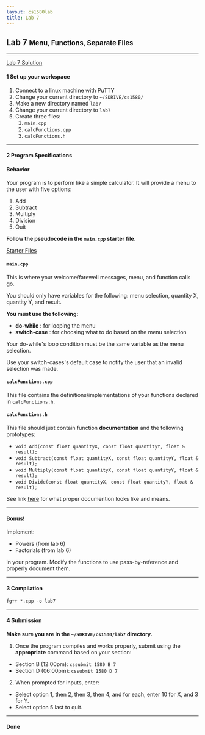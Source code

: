 ```yaml
---
layout: cs1580lab
title: Lab 7
---
```


## Lab 7 <small>Menu, Functions, Separate Files</small>

---

<a href="{{site.baseurl}}/cs1580/solutions/lab7solution.zip"
class="btn btn-info pull-right">
  <i class="fa fa-exclamation-circle"></i>
  Lab 7 Solution
</a>

#### <span class="badge">1</span> Set up your workspace

1. Connect to a linux machine with PuTTY
2. Change your current directory to `~/SDRIVE/cs1580/`
3. Make a new directory named `lab7`
4. Change your current directory to `lab7`
5. Create three files:
   1. `main.cpp`
   2. `calcFunctions.cpp`
   3. `calcFunctions.h`

---

#### <span class="badge">2</span> Program Specifications

#### Behavior
Your program is to perform like a simple calculator.
It will provide a menu to the user with five options:

1. Add
2. Subtract
3. Multiply
4. Division
5. Quit

**Follow the pseudocode in the `main.cpp` starter file.**

<a href="https://gist.github.com/tymorrow/8ed787d2862b2f873cdf" target="_blank"
   class="btn btn-warning">
  Starter Files <i class="fa fa-download"></i>
</a>

#### `main.cpp`

This is where your welcome/farewell messages, menu, and function calls go.

You should only have variables for the following: menu selection, quantity X, quantity Y, and result.

**You must use the following:**

- **do-while** : for looping the menu
- **switch-case** : for choosing what to do based on the menu selection

Your do-while's loop condition must be the same variable as the menu selection.

Use your switch-cases's default case to notify the user that an invalid selection was made.

#### `calcFunctions.cpp`

This file contains the definitions/implementations of your functions declared in `calcFunctions.h`.

#### `calcFunctions.h`

This file should just contain function **documentation** and the following prototypes:

- `void Add(const float quantityX, const float quantityY, float & result);`
- `void Subtract(const float quantityX, const float quantityY, float & result);`
- `void Multiply(const float quantityX, const float quantityY, float & result);`
- `void Divide(const float quantityX, const float quantityY, float & result);`

See link <a href="http://classes.mst.edu/compsci1570/codedocumentation.htm" target="_blank">here</a>
for what proper documention looks like and means.

---

#### <span class="badge"></span> Bonus!
Implement:

- Powers (from lab 6)
- Factorials (from lab 6)

in your program.
Modify the functions to use pass-by-reference and properly document them.

---

#### <span class="badge">3</span> Compilation

    fg++ *.cpp -o lab7

---

#### <span class="badge">4</span> Submission

**Make sure you are in the `~/SDRIVE/cs1580/lab7` directory.**

1. Once the program compiles and works properly, submit using the **appropriate** command based on your section:
  - Section B (12:00pm): `cssubmit 1580 B 7`
  - Section D (06:00pm): `cssubmit 1580 D 7`
2. When prompted for inputs, enter:
  - Select option 1, then 2, then 3, then 4, and for each, enter 10 for X, and 3 for Y.
  - Select option 5 last to quit.

---

#### <span class="badge"><i class="fa fa-check"></i></span> Done
